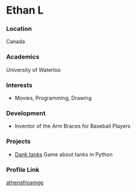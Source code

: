 # Ethan L

### Location

Canada

### Academics

University of Waterloo

### Interests

- Movies, Programming, Drawing

### Development

- Inventor of the Arm Braces for Baseball Players

### Projects

- [Dank tanks](https://github.com/athenafromage/Dank-Tanks) Game about tanks in Python

### Profile Link

[athenafroamge](https://github.com/athenafromage)
